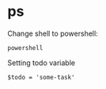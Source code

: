 # ps
Change shell to powershell:
```
powershell
```
Setting todo variable
```
$todo = 'some-task'
```
